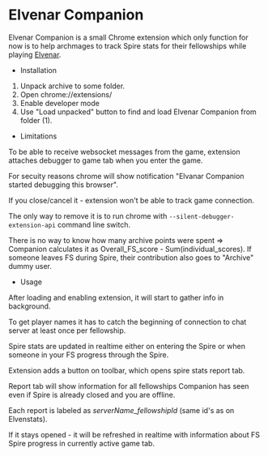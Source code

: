 ﻿Elvenar Companion
==============

Elvenar Companion is a small Chrome extension which only function for now is to help archmages to track Spire stats for their fellowships while playing [Elvenar](https://elvenar.com).

* Installation

1. Unpack archive to some folder.
2. Open chrome://extensions/
3. Enable developer mode
4. Use "Load unpacked" button to find and load Elvenar Companion from folder (1).

* Limitations

To be able to receive websocket messages from the game, extension attaches debugger to game tab when you enter the game.

For secuity reasons chrome will show notification "Elvanar Companion started debugging this browser".

If you close/cancel it - extension won't be able to track game connection.

The only way to remove it is to run chrome with `--silent-debugger-extension-api` command line switch.

There is no way to know how many archive points were spent => Companion calculates it as Overall_FS_score - Sum(individual_scores). If someone leaves FS during Spire, their contribution also goes to "Archive" dummy user.

* Usage

After loading and enabling extension, it will start to gather info in background.

To get player names it has to catch the beginning of connection to chat server at least once per fellowship.

Spire stats are updated in realtime either on entering the Spire or when someone in your FS progress through the Spire.

Extension adds a button on toolbar, which opens spire stats report tab.

Report tab will show information for all fellowships Companion has seen even if Spire is already closed and you are offline.

Each report is labeled as *serverName_fellowshipId* (same id's as on Elvenstats).

If it stays opened - it will be refreshed in realtime with information about FS Spire progress in currently active game tab.

